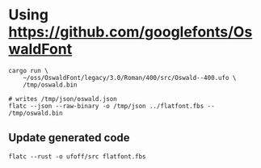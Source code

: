 # Using https://github.com/googlefonts/OswaldFont

```
cargo run \
	~/oss/OswaldFont/legacy/3.0/Roman/400/src/Oswald--400.ufo \
	/tmp/oswald.bin

# writes /tmp/json/oswald.json
flatc --json --raw-binary -o /tmp/json ../flatfont.fbs -- /tmp/oswald.bin
```

## Update generated code

```
flatc --rust -o ufoff/src flatfont.fbs 
```